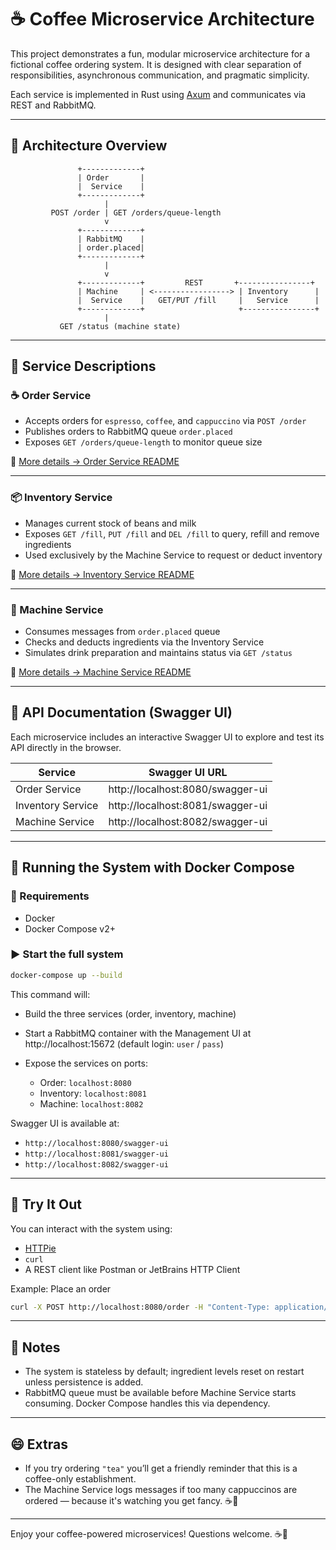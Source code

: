 # ☕ Coffee Microservice Architecture

This project demonstrates a fun, modular microservice architecture for a fictional coffee ordering system. It is
designed with clear separation of responsibilities, asynchronous communication, and pragmatic simplicity.

Each service is implemented in Rust using [Axum](https://docs.rs/axum/latest/axum/) and communicates via REST and
RabbitMQ.

---

## 🧱 Architecture Overview

```
               +-------------+
               | Order       |
               |  Service    |
               +-------------+
                     |
         POST /order | GET /orders/queue-length
                     v
               +-------------+
               | RabbitMQ    |
               | order.placed|
               +-------------+
                     |
                     v
               +-------------+         REST       +----------------+
               | Machine     | <-----------------> | Inventory      |
               |  Service    |   GET/PUT /fill     |   Service      |
               +-------------+                     +----------------+
                     |
           GET /status (machine state)
```

---

## 🧩 Service Descriptions

### ☕ Order Service

- Accepts orders for `espresso`, `coffee`, and `cappuccino` via `POST /order`
- Publishes orders to RabbitMQ queue `order.placed`
- Exposes `GET /orders/queue-length` to monitor queue size

📖 [More details → Order Service README](./services/order-service/README.md)

---

### 📦 Inventory Service

- Manages current stock of beans and milk
- Exposes `GET /fill`, `PUT /fill` and `DEL /fill` to query, refill and remove ingredients
- Used exclusively by the Machine Service to request or deduct inventory

📖 [More details → Inventory Service README](./services/inventory-service/README.md)

---

### 🤖 Machine Service

- Consumes messages from `order.placed` queue
- Checks and deducts ingredients via the Inventory Service
- Simulates drink preparation and maintains status via `GET /status`

📖 [More details → Machine Service README](./services/machine-service/README.md)

---

## 🧪 API Documentation (Swagger UI)

Each microservice includes an interactive Swagger UI to explore and test its API directly in the browser.

| Service           | Swagger UI URL                   |
|-------------------|----------------------------------|
| Order Service     | http://localhost:8080/swagger-ui |
| Inventory Service | http://localhost:8081/swagger-ui |
| Machine Service   | http://localhost:8082/swagger-ui |

---

## 🐋 Running the System with Docker Compose

### 🔧 Requirements

- Docker
- Docker Compose v2+

### ▶️ Start the full system

```bash
docker-compose up --build
```

This command will:

- Build the three services (order, inventory, machine)
- Start a RabbitMQ container with the Management UI at http://localhost:15672 (default login: `user` / `pass`)
- Expose the services on ports:

    - Order: `localhost:8080`
    - Inventory: `localhost:8081`
    - Machine: `localhost:8082`

Swagger UI is available at:

- `http://localhost:8080/swagger-ui`
- `http://localhost:8081/swagger-ui`
- `http://localhost:8082/swagger-ui`

---

## 🧪 Try It Out

You can interact with the system using:

- [HTTPie](https://httpie.io/cli)
- `curl`
- A REST client like Postman or JetBrains HTTP Client

Example: Place an order

```bash
curl -X POST http://localhost:8080/order -H "Content-Type: application/json" -d '{ "type": "espresso" }'
```

---

## 🔐 Notes

- The system is stateless by default; ingredient levels reset on restart unless persistence is added.
- RabbitMQ queue must be available before Machine Service starts consuming. Docker Compose handles this via dependency.

---

## 😄 Extras

- If you try ordering `"tea"` you’ll get a friendly reminder that this is a coffee-only establishment.
- The Machine Service logs messages if too many cappuccinos are ordered — because it's watching you get fancy. ☕🎩

---

Enjoy your coffee-powered microservices! Questions welcome. ☕🚀
